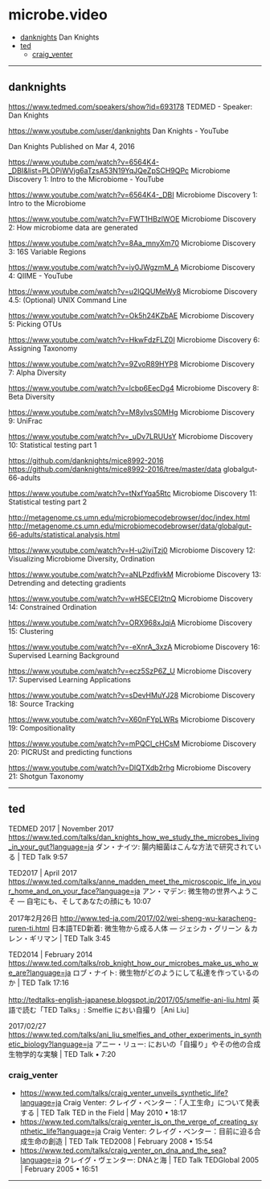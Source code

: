 # microbe.video

- [danknights](#danknights) Dan Knights
- [ted](#ted)
  - [craig_venter](#craig_venter)

----------
## danknights

https://www.tedmed.com/speakers/show?id=693178
TEDMED - Speaker: Dan Knights

https://www.youtube.com/user/danknights
Dan Knights - YouTube

Dan Knights
Published on Mar 4, 2016

https://www.youtube.com/watch?v=6564K4-_DBI&list=PLOPiWVjg6aTzsA53N19YqJQeZpSCH9QPc
Microbiome Discovery 1: Intro to the Microbiome - YouTube

https://www.youtube.com/watch?v=6564K4-_DBI
Microbiome Discovery 1: Intro to the Microbiome

https://www.youtube.com/watch?v=FWT1HBzlWOE
Microbiome Discovery 2: How microbiome data are generated

https://www.youtube.com/watch?v=8Aa_mnyXm70
Microbiome Discovery 3: 16S Variable Regions

https://www.youtube.com/watch?v=iy0JWgzmM_A
Microbiome Discovery 4: QIIME - YouTube

https://www.youtube.com/watch?v=u2IQQUMeWy8
Microbiome Discovery 4.5: (Optional) UNIX Command Line

https://www.youtube.com/watch?v=Ok5h24KZbAE
Microbiome Discovery 5: Picking OTUs

https://www.youtube.com/watch?v=HkwFdzFLZ0I
Microbiome Discovery 6: Assigning Taxonomy

https://www.youtube.com/watch?v=9ZvoR89HYP8
Microbiome Discovery 7: Alpha Diversity

https://www.youtube.com/watch?v=lcbp6EecDg4
Microbiome Discovery 8: Beta Diversity

https://www.youtube.com/watch?v=M8ylvsS0MHg
Microbiome Discovery 9: UniFrac

https://www.youtube.com/watch?v=_uDv7LRUUsY
Microbiome Discovery 10: Statistical testing part 1

https://github.com/danknights/mice8992-2016
https://github.com/danknights/mice8992-2016/tree/master/data
globalgut-66-adults

https://www.youtube.com/watch?v=tNxfYqa5Rtc
Microbiome Discovery 11: Statistical testing part 2

http://metagenome.cs.umn.edu/microbiomecodebrowser/doc/index.html
http://metagenome.cs.umn.edu/microbiomecodebrowser/data/globalgut-66-adults/statistical.analysis.html

https://www.youtube.com/watch?v=H-u2iyiTzj0
Microbiome Discovery 12: Visualizing Microbiome Diversity, Ordination

https://www.youtube.com/watch?v=aNLPzdfivkM
Microbiome Discovery 13: Detrending and detecting gradients

https://www.youtube.com/watch?v=wHSECEI2tnQ
Microbiome Discovery 14: Constrained Ordination

https://www.youtube.com/watch?v=ORX968xJqiA
Microbiome Discovery 15: Clustering

https://www.youtube.com/watch?v=-eXnrA_3xzA
Microbiome Discovery 16: Supervised Learning Background

https://www.youtube.com/watch?v=ecz5SzP6Z_U
Microbiome Discovery 17: Supervised Learning Applications

https://www.youtube.com/watch?v=sDevHMuYJ28
Microbiome Discovery 18: Source Tracking

https://www.youtube.com/watch?v=X60nFYpLWRs
Microbiome Discovery 19: Compositionality

https://www.youtube.com/watch?v=mPQCl_cHCsM
Microbiome Discovery 20: PICRUSt and predicting functions

https://www.youtube.com/watch?v=DlQTXdb2rhg
Microbiome Discovery 21: Shotgun Taxonomy

----------
## ted

TEDMED 2017 | November 2017
https://www.ted.com/talks/dan_knights_how_we_study_the_microbes_living_in_your_gut?language=ja
ダン・ナイツ: 腸内細菌はこんな方法で研究されている | TED Talk
9:57

TED2017 | April 2017
https://www.ted.com/talks/anne_madden_meet_the_microscopic_life_in_your_home_and_on_your_face?language=ja
アン・マデン: 微生物の世界へようこそ ― 自宅にも、そしてあなたの顔にも
10:07

2017年2月26日
http://www.ted-ja.com/2017/02/wei-sheng-wu-karacheng-ruren-ti.html
日本語TED新着: 微生物から成る人体 — ジェシカ・グリーン ＆カレン・ギリマン | TED Talk
3:45

TED2014 | February 2014
https://www.ted.com/talks/rob_knight_how_our_microbes_make_us_who_we_are?language=ja
ロブ・ナイト: 微生物がどのようにして私達を作っているのか | TED Talk
17:16

http://tedtalks-english-japanese.blogspot.jp/2017/05/smelfie-ani-liu.html
英語で読む「TED Talks」: Smelfie におい自撮り［Ani Liu］

2017/02/27
https://www.ted.com/talks/ani_liu_smelfies_and_other_experiments_in_synthetic_biology?language=ja
アニー・リュー: においの「自撮り」やその他の合成生物学的な実験 | TED Talk
• 7:20

### craig_venter
- https://www.ted.com/talks/craig_venter_unveils_synthetic_life?language=ja
Craig Venter: クレイグ・ベンター：「人工生命」について発表する | TED Talk
TED in the Field | May 2010
• 18:17
- https://www.ted.com/talks/craig_venter_is_on_the_verge_of_creating_synthetic_life?language=ja
Craig Venter: クレイグ・ベンター：目前に迫る合成生命の創造 | TED Talk
TED2008 | February 2008
• 15:54
- https://www.ted.com/talks/craig_venter_on_dna_and_the_sea?language=ja
クレイグ・ヴェンター: DNAと海 | TED Talk
TEDGlobal 2005 | February 2005
• 16:51


----------




